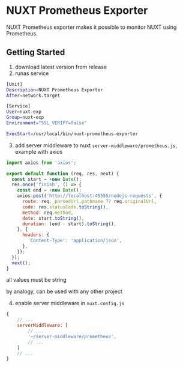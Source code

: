 # NUXT Prometheus Exporter

NUXT Prometheus exporter makes it possible to monitor NUXT using Prometheus.


## Getting Started


1. download latest version from release
2. runas service

```bash
[Unit]
Description=NUXT Prometheus Exporter
After=network.target

[Service]
User=nuxt-exp
Group=nuxt-exp
Environment="SSL_VERIFY=false"

ExecStart=/usr/local/bin/nuxt-prometheus-exporter
```

3. add server middleware to nuxt `server-middleware/prometheus.js`, example with axios

```js
import axios from 'axios';

export default function (req, res, next) {
  const start = +new Date();
  res.once('finish', () => {
    const end = +new Date();
    axios.post('http://localhost:45555/nodejs-requests', {
      route: req._parsedUrl.pathname ?? req.originalUrl,
      code: res.statusCode.toString(),
      method: req.method,
      date: start.toString(),
      duration: (end - start).toString(),
    }, {
      headers: {
        'Content-Type': 'application/json',
      },
    });
  });
  next();
}
```

all values must be string

by analogy, can be used with any other project

4. enable server middleware in `nuxt.config.js`

```js
{
    // ...
    serverMiddleware: [
        // ...
        '~/server-middleware/prometheus',
        // ...
    ]
    // ...
}
```